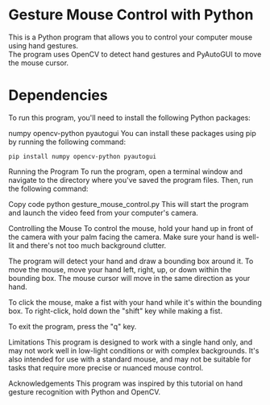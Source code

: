 # Gesture Mouse Control with Python <br>
This is a Python program that allows you to control your computer mouse using hand gestures.<br> The program uses OpenCV to detect hand gestures and PyAutoGUI to move the mouse cursor.
<br>

# Dependencies
To run this program, you'll need to install the following Python packages:

numpy
opencv-python
pyautogui
You can install these packages using pip by running the following command:

```
pip install numpy opencv-python pyautogui
```

Running the Program
To run the program, open a terminal window and navigate to the directory where you've saved the program files. Then, run the following command:

Copy code
python gesture_mouse_control.py
This will start the program and launch the video feed from your computer's camera.

Controlling the Mouse
To control the mouse, hold your hand up in front of the camera with your palm facing the camera. Make sure your hand is well-lit and there's not too much background clutter.

The program will detect your hand and draw a bounding box around it. To move the mouse, move your hand left, right, up, or down within the bounding box. The mouse cursor will move in the same direction as your hand.

To click the mouse, make a fist with your hand while it's within the bounding box. To right-click, hold down the "shift" key while making a fist.

To exit the program, press the "q" key.

Limitations
This program is designed to work with a single hand only, and may not work well in low-light conditions or with complex backgrounds. It's also intended for use with a standard mouse, and may not be suitable for tasks that require more precise or nuanced mouse control.

Acknowledgements
This program was inspired by this tutorial on hand gesture recognition with Python and OpenCV.
